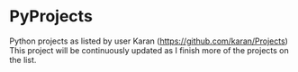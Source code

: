 # PyProjects
Python projects as listed by user Karan (https://github.com/karan/Projects)
This project will be continuously updated as I finish more of the projects
on the list. 
